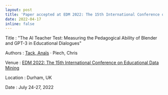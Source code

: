 ```yaml
---
layout: post
title: 'Paper accepted at EDM 2022: The 15th International Conference on Educational Data Mining'
date: 2022-04-17
inline: false
---
```


Title
: &quot;The AI Teacher Test: Measuring the Pedagogical Ability of Blender and GPT-3 in Educational Dialogues&quot;

Authors
: <u>Tack, Anaïs</u> &middot; Piech, Chris

Venue
: <a href="https://educationaldatamining.org/edm2022">EDM 2022: The 15th International Conference on Educational Data Mining</a>

Location
: Durham, UK

Date
: July 24-27, 2022
